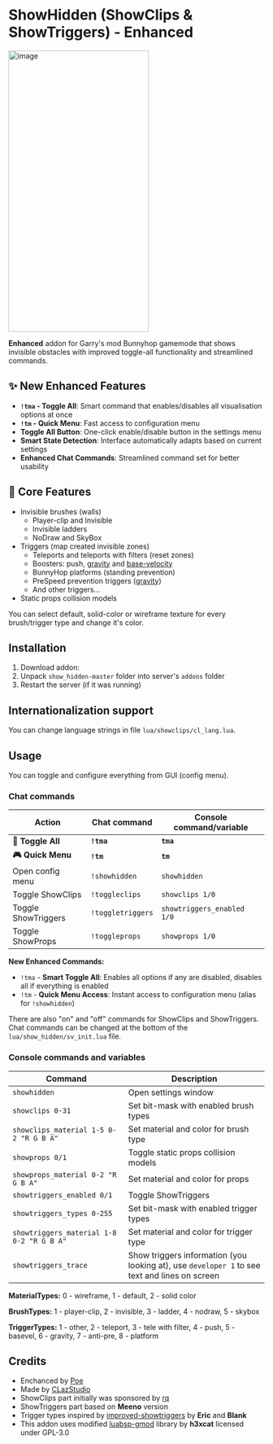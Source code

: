 # ShowHidden (ShowClips & ShowTriggers) - Enhanced

<img width="276" height="553" alt="image" src="https://github.com/user-attachments/assets/7c95a5b0-bebe-47ff-8a12-f1eebe9f8873" />

**Enhanced** addon for Garry's mod Bunnyhop gamemode that shows invisible obstacles with improved toggle-all functionality and streamlined commands.

## ✨ New Enhanced Features

* **`!tma` - Toggle All**: Smart command that enables/disables all visualisation options at once
* **`!tm` - Quick Menu**: Fast access to configuration menu  
* **Toggle All Button**: One-click enable/disable button in the settings menu
* **Smart State Detection**: Interface automatically adapts based on current settings
* **Enhanced Chat Commands**: Streamlined command set for better usability

## 🎯 Core Features

* Invisible brushes (walls)
  * Player-clip and Invisible
  * Invisible ladders
  * NoDraw and SkyBox
* Triggers (map created invisible zones)
  * Teleports and teleports with filters (reset zones)
  * Boosters: push, [gravity](https://gamebanana.com/prefabs/6677) and [base-velocity](https://gamebanana.com/prefabs/7118)
  * BunnyHop platforms (standing prevention)
  * PreSpeed prevention triggers ([gravity](https://gamebanana.com/prefabs/6760))
  * And other triggers...
* Static props collision models

You can select default, solid-color or wireframe texture for every brush/trigger type and change it's color.



## Installation

1. Download addon:
1. Unpack `show_hidden-master` folder into server's `addons` folder
2. Restart the server (if it was running)


## Internationalization support

You can change language strings in file `lua/showclips/cl_lang.lua`.


## Usage

You can toggle and configure everything from GUI (config menu).


### Chat commands

| Action              | Chat command      | Console command/variable   |
| ------------------- | ----------------- | -------------------------- |
| **🚀 Toggle All**   | **`!tma`**        | **`tma`**                  |
| **🎮 Quick Menu**   | **`!tm`**         | **`tm`**                   |
| Open config menu    | `!showhidden`     | `showhidden`               |
| Toggle ShowClips    | `!toggleclips`    | `showclips 1/0`            |
| Toggle ShowTriggers | `!toggletriggers` | `showtriggers_enabled 1/0` |
| Toggle ShowProps    | `!toggleprops`    | `showprops 1/0`            |

**New Enhanced Commands:**
- `!tma` - **Smart Toggle All**: Enables all options if any are disabled, disables all if everything is enabled
- `!tm` - **Quick Menu Access**: Instant access to configuration menu (alias for `!showhidden`)

There are also "on" and "off" commands for ShowClips and ShowTriggers.
Chat commands can be changed at the bottom of the `lua/show_hidden/sv_init.lua` file.


### Console commands and variables

| Command | Description |
| ------- | ----------- |
| `showhidden` | Open settings window |
| `showclips 0-31` | Set bit-mask with enabled brush types |
| `showclips_material 1-5 0-2 "R G B A"` | Set material and color for brush type |
| `showprops 0/1` | Toggle static props collision models |
| `showprops_material 0-2 "R G B A"` | Set material and color for props |
| `showtriggers_enabled 0/1` | Toggle ShowTriggers |
| `showtriggers_types 0-255` | Set bit-mask with enabled trigger types |
| `showtriggers_material 1-8 0-2 "R G B A"` | Set material and color for trigger type |
| `showtriggers_trace` | Show triggers information (you looking at), use `developer 1` to see text and lines on screen |

**MaterialTypes:** 0 - wireframe, 1 - default, 2 - solid color

**BrushTypes:** 1 - player-clip, 2 - invisible, 3 - ladder, 4 - nodraw, 5 - skybox

**TriggerTypes:** 1 - other, 2 - teleport, 3 - tele with filter, 4 - push, 5 - basevel, 6 - gravity, 7 - anti-pre, 8 - platform



## Credits
* Enchanced by [Poe](https://steamcommunity.com/id/dowjones123/) 
* Made by [CLazStudio](https://steamcommunity.com/id/CLazStudio/) 
* ShowClips part initially was sponsored by [rq](https://steamcommunity.com/id/relrq/)
* ShowTriggers part based on __Meeno__ version
* Trigger types inspired by [improved-showtriggers](https://github.com/blankbhop/improved-showtriggers) by __Eric__ and __Blank__
* This addon uses modified [luabsp-gmod](https://github.com/unktower/gmod-luabsp) library by __h3xcat__ licensed under GPL-3.0
